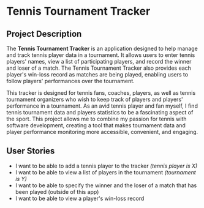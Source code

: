 # Tennis Tournament Tracker

## Project Description
The **Tennis Tournament Tracker** is an application designed to help manage and track tennis player data in a tournament. It allows users to enter tennis players' names, view a list of participating players, and record the winner and loser of a match. The Tennis Tournament Tracker also provides each player's win-loss record as matches are being played, enabling users to follow players' performances over the tournament.

This tracker is designed for tennis fans, coaches, players, as well as tennis tournament organizers who wish to keep track of players and players' performance in a tournament. As an avid tennis player and fan myself, I find tennis tournament data and players statistics to be a fascinating aspect of the sport. This project allows me to combine my passion for tennis with software development, creating a tool that makes tournament data and player performance monitoring more accessible, convenient, and engaging.

 ## User Stories
 - I want to be able to add a tennis player to the tracker *(tennis player is X)*
 - I want to be able to view a list of players in the tournament *(tournament is Y)*
 - I want to be able to specify the winner and the loser of a match that has been played (outside of this app)
 - I want to be able to view a player's win-loss record